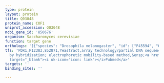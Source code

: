 ```yaml
---
type: protein
layout: protein
title: Q03048
protein_name: COF1
uniprot_accession: Q03048
ncbi_gene_id: '850676'
organism: Saccharomyces cerevisiae
function: target gene
orthologs: '[{"species": "Drosophila melanogaster", "id": ["P45594", "Q9VWR1"]}, {"species": "Caenorhabditis elegans", "id": ["Q07749"]}, {"species": "Homo sapiens", "id": ["<a href=\"/protein/q9y281\">Q9Y281</a>", "<a href=\"/protein/p60981\">P60981</a>"]}, {"species": "Mus musculus", "id": ["P45591", "P18760", "Q9R0P5"]}, {"species": "Rattus norvegicus", "id": ["M0R6D6", "P45592", "Q7M0E3", "M0RC65"]}]'
tfs: 'PDR1,P12383,852871,Yeastract,array technology/partial DNA sequence identification
  by hybridization; electrophoretic mobility-based method,&ensp;<a href="https://www.ncbi.nlm.nih.gov/pubmed/?term=11683503%5Buid%5D+OR+18627600%5Buid%5D+OR+24170807%5Buid%5D"
  target="_blank"><i uk-icon="icon: link"></i>Pubmed</a>'
targets: ''
binding_sites: ''

---
```

